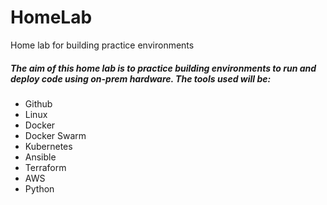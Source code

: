 # HomeLab
Home lab for building practice environments

##### The aim of this home lab is to practice building environments to run and deploy code using on-prem hardware. The tools used will be:
- Github
- Linux
- Docker
- Docker Swarm
- Kubernetes
- Ansible
- Terraform
- AWS
- Python
